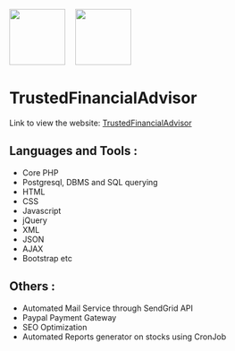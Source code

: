 <img src="images/tinoiq_favicon.ico" height="100px" width="100px">&emsp;
<img src="images/favicon.ico" height="100px" width="100px">
# TrustedFinancialAdvisor
Link to view the website:
[TrustedFinancialAdvisor](https://www.trustedfinancialadvisor.org/)
## Languages and Tools :
* Core PHP
* Postgresql, DBMS and SQL querying
* HTML
* CSS
* Javascript
* jQuery
* XML
* JSON
* AJAX
* Bootstrap etc
## Others :
* Automated Mail Service through SendGrid API
* Paypal Payment Gateway
* SEO Optimization
* Automated Reports generator on stocks using CronJob
